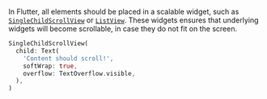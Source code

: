 In Flutter, all elements should be placed in a scalable widget, such as [`SingleChildScrollView`](https://api.flutter.dev/flutter/widgets/SingleChildScrollView-class.html) or [`ListView`](https://api.flutter.dev/flutter/widgets/ListView-class.html). These widgets ensures that underlying widgets will become scrollable, in case they do not fit on the screen.

```dart
SingleChildScrollView(
  child: Text(
    'Content should scroll!',
    softWrap: true,
    overflow: TextOverflow.visible,
  ),
)
```
